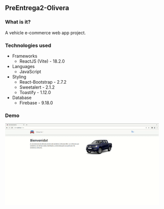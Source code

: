 ## PreEntrega2-Olivera

### What is it?
A vehicle e-commerce web app project.

### Technologies used
* Frameworks
  * ReactJS (Vite) - 18.2.0
* Languages
  * JavaScript
* Styling
  * React-Bootstrap - 2.7.2
  * Sweetalert - 2.1.2
  * Toastify - 1.12.0
* Database
  * Firebase - 9.18.0

### Demo
![](https://github.com/gon2410/PreEntrega2-Olivera/blob/master/gif.gif)
